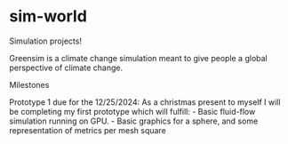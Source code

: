 # sim-world
Simulation projects!

Greensim is a climate change simulation meant to give people a global perspective of climate change.

Milestones

Prototype 1 due for the 12/25/2024:
  As a christmas present to myself I will be completing my first prototype which will fulfill:
    - Basic fluid-flow simulation running on GPU.
    - Basic graphics for a sphere, and some representation of metrics per mesh square
